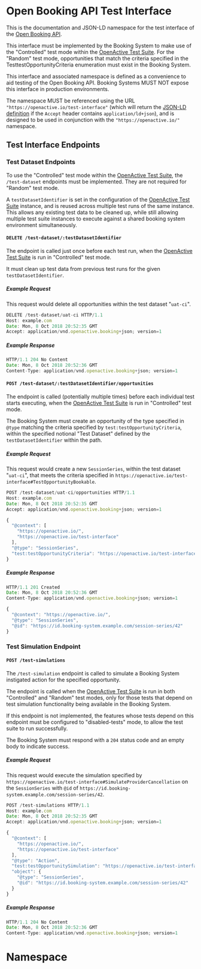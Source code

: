 # Open Booking API Test Interface
This is the documentation and JSON-LD namespace for the test interface of the [Open Booking API](https://www.openactive.io/open-booking-api/EditorsDraft).

This interface must be implemented by the Booking System to make use of the "Controlled" test mode within the [OpenActive Test Suite](https://github.com/openactive/openactive-test-suite/). For the "Random" test mode, opportunities that match the criteria specified in the TesttestOpportunityCriteria enumeration must exist in the Booking System.

This interface and associated namespace is defined as a convenience to aid testing of the Open Booking API. Booking Systems MUST NOT expose this interface in production environments.

The namespace MUST be referenced using the URL `"https://openactive.io/test-interface"` (which will return the [JSON-LD definition](https://openactive.io/test-interface/test-interface.jsonld) if the `Accept` header contains `application/ld+json`), and is designed to be used in conjunction with the `"https://openactive.io/"` namespace.

## Test Interface Endpoints

### Test Dataset Endpoints

To use the "Controlled" test mode within the [OpenActive Test Suite](https://github.com/openactive/openactive-test-suite/), the `/test-dataset` endpoints must be implemented. They are not required for "Random" test mode.

A `testDatasetIdentifier` is set in the configuration of the [OpenActive Test Suite](https://github.com/openactive/openactive-test-suite/) instance, and is reused across multiple test runs of the same instance. This allows any existing test data to be cleaned up, while still allowing multiple test suite instances to execute against a shared booking system environment simultaneously.

#### `DELETE /test-dataset/:testDatasetIdentifier`

The endpoint is called just once before each test run, when the [OpenActive Test Suite](https://github.com/openactive/openactive-test-suite/) is run in "Controlled" test mode.

It must clean up test data from previous test runs for the given `testDatasetIdentifier`.

##### Example Request

This request would delete all opportunities within the test dataset "`uat-ci`".

```javascript
DELETE /test-dataset/uat-ci HTTP/1.1
Host: example.com
Date: Mon, 8 Oct 2018 20:52:35 GMT
Accept: application/vnd.openactive.booking+json; version=1
```

##### Example Response

```javascript
HTTP/1.1 204 No Content
Date: Mon, 8 Oct 2018 20:52:36 GMT
Content-Type: application/vnd.openactive.booking+json; version=1
```

#### `POST /test-dataset/:testDatasetIdentifier/opportunities`

The endpoint is called (potentially multiple times) before each individual test starts executing, when the [OpenActive Test Suite](https://github.com/openactive/openactive-test-suite/) is run in "Controlled" test mode.

The Booking System must create an opportunity of the type specified in `@type` matching the criteria specified by `test:testOpportunityCriteria`, within the specified notional "Test Dataset" defined by the `testDatasetIdentifier` within the path.

##### Example Request

This request would create a new `SessionSeries`, within the test dataset "`uat-ci`", that meets the criteria specified in `https://openactive.io/test-interface#TestOpportunityBookable`.

```javascript
POST /test-dataset/uat-ci/opportunities HTTP/1.1
Host: example.com
Date: Mon, 8 Oct 2018 20:52:35 GMT
Accept: application/vnd.openactive.booking+json; version=1

{
  "@context": [
    "https://openactive.io/",
    "https://openactive.io/test-interface"
  ],
  "@type": "SessionSeries",
  "test:testOpportunityCriteria": "https://openactive.io/test-interface#TestOpportunityBookable"
}
```

##### Example Response

```javascript
HTTP/1.1 201 Created
Date: Mon, 8 Oct 2018 20:52:36 GMT
Content-Type: application/vnd.openactive.booking+json; version=1

{
  "@context": "https://openactive.io/",
  "@type": "SessionSeries",
  "@id": "https://id.booking-system.example.com/session-series/42"
}
```

### Test Simulation Endpoint

#### `POST /test-simulations`

The `/test-simulation` endpoint is called to simulate a Booking System instigated action for the specified opportunity. 

The endpoint is called when the [OpenActive Test Suite](https://github.com/openactive/openactive-test-suite/) is run in both "Controlled" and "Random" test modes, only for those tests that depend on test simulation functionality being available in the Booking System.

If this endpoint is not implemented, the features whose tests depend on this endpoint must be configured to "disabled-tests" mode, to allow the test suite to run successfully.

The Booking System must respond with a `204` status code and an empty body to indicate success.

##### Example Request

This request would execute the simulation specified by `https://openactive.io/test-interface#SimulateProviderCancellation` on the `SessionSeries` with `@id` of `https://id.booking-system.example.com/session-series/42`.

```javascript
POST /test-simulations HTTP/1.1
Host: example.com
Date: Mon, 8 Oct 2018 20:52:35 GMT
Accept: application/vnd.openactive.booking+json; version=1

{
  "@context": [
    "https://openactive.io/",
    "https://openactive.io/test-interface"
  ],
  "@type": "Action",
  "test:testOpportunitySimulation": "https://openactive.io/test-interface#SimulateProviderCancellation",
  "object": {
    "@type": "SessionSeries",
    "@id": "https://id.booking-system.example.com/session-series/42"
  }
}
```

##### Example Response

```javascript
HTTP/1.1 204 No Content
Date: Mon, 8 Oct 2018 20:52:36 GMT
Content-Type: application/vnd.openactive.booking+json; version=1
```


# Namespace
